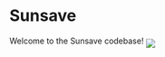 # Sunsave

<p>Welcome to the Sunsave codebase! <img src="https://www.sunsave.energy/favicon.svg" style="display: inline-block; margin-bottom:-.5em"/></p>
